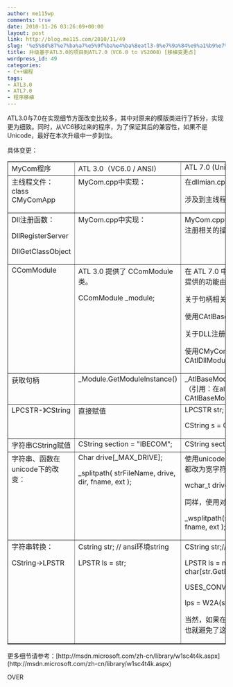 ```yaml
---
author: me115wp
comments: true
date: 2010-11-26 03:26:09+00:00
layout: post
link: http://blog.me115.com/2010/11/49
slug: '%e5%8d%87%e7%ba%a7%e5%9f%ba%e4%ba%8eatl3-0%e7%9a%84%e9%a1%b9%e7%9b%ae%e5%88%b0atl7-0%ef%bc%88vc6-0-to-vs2008%ef%bc%89%e7%a7%bb%e6%a4%8d%e5%8f%98%e6%9b%b4%e7%82%b9'
title: 升级基于ATL3.0的项目到ATL7.0（VC6.0 to VS2008）[移植变更点]
wordpress_id: 49
categories:
- C++编程
tags:
- ATL3.0
- ATL7.0
- 程序移植
---
```


ATL3.0与7.0在实现细节方面改变比较多，其中对原来的模版类进行了拆分，实现更为细致。同时，从VC6移过来的程序，为了保证其后的兼容性，如果不是Unicode，最好在本次升级中一步到位。

具体变更： 
<table cellpadding="0" cellspacing="0" border="1" >
<tbody >
<tr >

<td width="182" valign="top" >MyCom程序
</td>

<td width="350" valign="top" >ATL 3.0（VC6.0 / ANSI）
</td>

<td width="358" valign="top" >ATL 7.0 (Unicode)
</td>
</tr>
<tr >

<td width="182" valign="top" >主线程文件： class CMyComApp
</td>

<td width="350" valign="top" >MyCom.cpp中实现：
</td>

<td width="358" valign="top" >在dllmian.cpp中实现；

涉及到主线程相关的函数都在此实现；
</td>
</tr>
<tr >

<td width="182" valign="top" >Dll注册函数：

DllRegisterServer

DllGetClassObject
</td>

<td width="350" valign="top" >MyCom.cpp中实现：
</td>

<td width="358" valign="top" >MyCom.cpp中实现；（该文件中只剩下注册相关的操作）
</td>
</tr>
<tr >

<td width="182" valign="top" >CComModule
</td>

<td width="350" valign="top" >ATL 3.0 提供了 CComModule 类。

CComModule _module;
</td>

<td width="358" valign="top" >在 ATL 7.0 中，以前由 CComModule 提供的功能由若干新类处理：

关于句柄相关：

使用CAtlBaseModulet替换：

关于DLL注册相关：

使用CMyComModule：继承自CAtlDllModuleT
</td>
</tr>
<tr >

<td width="182" valign="top" >获取句柄
</td>

<td width="350" valign="top" >_Module.GetModuleInstance()
</td>

<td width="358" valign="top" >_AtlBaseModule.GetModuleInstance() （引用：在altcore.h:extern CAtlBaseModule _AtlBaseModule;
</td>
</tr>
<tr >

<td width="182" valign="top" >LPCSTR-》CString
</td>

<td width="350" valign="top" >直接赋值
</td>

<td width="358" valign="top" >LPCSTR str;

CString s = CString(str);
</td>
</tr>
<tr >

<td width="182" valign="top" >字符串CString赋值
</td>

<td width="350" valign="top" >CString section = "IBECOM";
</td>

<td width="358" valign="top" >CString section = _T("IBECOM");
</td>
</tr>
<tr >

<td width="182" valign="top" >字符串、函数在unicode下的改变：
</td>

<td width="350" valign="top" >Char drive[_MAX_DRIVE];

_splitpath( strFileName, drive, dir, fname, ext );
</td>

<td width="358" valign="top" >使用unicode，则相应的字符串变量申明都改为宽字符：

wchar_t drive[_MAX_DRIVE];

同样，使用对应的宽字符函数：

_wsplitpath(strFileName, drive, dir, fname, ext );
</td>
</tr>
<tr >

<td width="182" valign="top" >字符串转换：

CString->LPSTR
</td>

<td width="350" valign="top" >Cstring str; // ansi环境string

LPSTR ls = str;
</td>

<td width="358" valign="top" >CString str;// unicode环境string

LPSTR ls = new char[str.GetLength()+1];

USES_CONVERSION;

lps = W2A(str);

当然，如果在源头都改为char_t更好，也就避免了这样的转换。
</td>
</tr>
</tbody>
</table>
更多细节请参考：[http://msdn.microsoft.com/zh-cn/library/w1sc4t4k.aspx](http://msdn.microsoft.com/zh-cn/library/w1sc4t4k.aspx)

OVER


